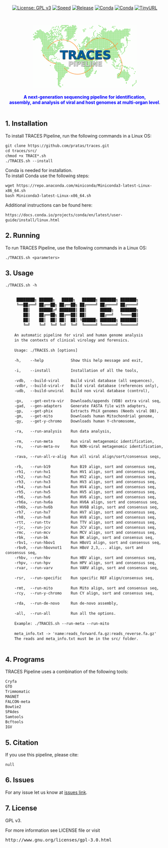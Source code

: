 <div align="center">
  
[![License: GPL v3](https://img.shields.io/badge/License-GPL%20v3-blue.svg)](LICENSE)
[![Speed](https://img.shields.io/static/v1.svg?label=Ultra-Fast&message=High%20speed%20performance&color=green)](#)
[![Release](https://img.shields.io/static/v1.svg?label=Release&message=v1.1.1&color=orange)](#)
[![Conda](https://img.shields.io/static/v1.svg?label=Conda&message=Bioconda&color=green)](#)
[![Conda](https://img.shields.io/static/v1.svg?label=Conda&message=Cobilab&color=green)](#)
[![TinyURL](https://img.shields.io/static/v1.svg?label=TinyURL&message=traces-pipe&color=blue)](https://tinyurl.com/traces-pipe)
<!--[![Build Status](https://travis-ci.org/pratas/traces.svg?branch=master)](https://travis-ci.org/pratas/traces)-->

</div>
<br>
<p align="center">
<img src="imgs/logo.png" alt="TRACES Pipeline" height="200" border="0" /><br><br>
<b><font color="blue">A next-generation sequencing pipeline for identification, <br>assembly, and analysis of viral and host genomes at multi-organ level</font></b>.
<br><br>

## 1. Installation ##

To install TRACES Pipeline, run the following commands in a Linux OS:
```
git clone https://github.com/pratas/traces.git
cd traces/src/
chmod +x TRACE*.sh
./TRACES.sh --install
```
Conda is needed for installation. <br>
To install Conda use the following steps:
```
wget https://repo.anaconda.com/miniconda/Miniconda3-latest-Linux-x86_64.sh
bash Miniconda3-latest-Linux-x86_64.sh
```
Additional instructions can be found here:
```
https://docs.conda.io/projects/conda/en/latest/user-guide/install/linux.html
```


## 2. Running ##

To run TRACES Pipeline, use the following commands in a Linux OS:
```
./TRACES.sh <parameters>
```

## 3. Usage ##

```
./TRACES.sh -h
```

```                                                     
                                                              
     ████████╗ ██████╗   █████╗   ██████╗ ███████╗ ███████╗         
     ╚══██╔══╝ ██╔══██╗ ██╔══██╗ ██╔════╝ ██╔════╝ ██╔════╝         
        ██║    ██████╔╝ ███████║ ██║      █████╗   ███████╗         
        ██║    ██╔══██╗ ██╔══██║ ██║      ██╔══╝   ╚════██║         
        ██║    ██║  ██║ ██║  ██║ ╚██████╗ ███████╗ ███████║         
        ╚═╝    ╚═╝  ╚═╝ ╚═╝  ╚═╝  ╚═════╝ ╚══════╝ ╚══════╝         
                                                                
    An automatic pipeline for viral and human genome analysis
    in the contexts of clinical virology and forensics.         
                                                                
    Usage: ./TRACES.sh [options]                                
                                                                
    -h,    --help            Show this help message and exit,     
                                                                  
    -i,    --install         Installation of all the tools,       
                                                                  
    -vdb,  --build-viral     Build viral database (all sequences), 
    -vdbr, --build-viral-r   Build viral database (references only),  
    -udb,  --build-unviral   Build non viral database (control),  
                                                                  
    -gx,   --get-extra-vir   Downloads/appends (VDB) extra viral seq, 
    -gad,  --gen-adapters    Generate FASTA file with adapters,   
    -gp,   --get-phix        Extracts PhiX genomes (Needs viral DB),  
    -gm,   --get-mito        Downloads human Mitochondrial genome,
    -gy,   --get-y-chromo    Downloads human Y-chromosome,        
                                                                  
    -ra,   --run-analysis    Run data analysis,                   
                                                                  
    -rm,   --run-meta        Run viral metagenomic identification,    
    -ro,   --run-meta-nv     Run NON-viral metagenomic identification,   
                                                                  
    -rava, --run-all-v-alig  Run all viral align/sort/consensus seqs,    
                                                                 
    -rb,   --run-b19         Run B19 align, sort and consensus seq,    
    -rh1,  --run-hv1         Run HV1 align, sort and consensus seq,    
    -rh2,  --run-hv2         Run HV2 align, sort and consensus seq,    
    -rh3,  --run-hv3         Run HV3 align, sort and consensus seq,    
    -rh4,  --run-hv4         Run HV4 align, sort and consensus seq,    
    -rh5,  --run-hv5         Run HV5 align, sort and consensus seq,    
    -rh6,  --run-hv6         Run HV6 align, sort and consensus seq,    
    -rh6a, --run-hv6a        Run HV6A align, sort and consensus seq,    
    -rh6b, --run-hv6b        Run HV6B align, sort and consensus seq,    
    -rh7,  --run-hv7         Run HV7 align, sort and consensus seq,    
    -rh8,  --run-hv8         Run HV8 align, sort and consensus seq,    
    -rtt,  --run-ttv         Run TTV align, sort and consensus seq,    
    -rjc,  --run-jcv         Run JCV align, sort and consensus seq,    
    -rmc,  --run-mcv         Run MCV align, sort and consensus seq,    
    -rbk,  --run-bk          Run BK align, sort and consensus seq,    
    -rbv1, --run-hbov1       Run HBoV1 align, sort and consensus seq,    
    -rbv0, --run-hbovnot1    Run HBoV 2,3,... align, sort and consensus seq,    
    -rhbv, --run-hbv         Run HBV align, sort and consensus seq,    
    -rhpv, --run-hpv         Run HPV align, sort and consensus seq,    
    -rvar, --run-varv        Run VARV align, sort and consensus seq,    
                                                                 
    -rsr,  --run-specific    Run specific REF align/consensus seq, 
                                                                 
    -rmt,  --run-mito        Run Mito align, sort and consensus seq,   
    -rcy,  --run-y-chromo    Run CY align, sort and consensus seq,    
                                                                  
    -rda,  --run-de-novo     Run de-novo assembly,               
                                                                 
    -all,  --run-all         Run all the options.                 
                                                                
    Example: ./TRACES.sh --run-meta --run-mito           
                                                                
    meta_info.txt -> 'name:reads_forward.fa.gz:reads_reverse.fa.gz'  
    The reads and meta_info.txt must be in the src/ folder.     
                                                                
```
## 4. Programs ##

TRACES Pipeline uses a combination of the following tools:
```
Cryfa
GTO
Trimmomatic
MAGNET
FALCON-meta
Bowtie2
SPAdes
Samtools
Bcftools
IGV
```

## 5. Citation ##

If you use this pipeline, please cite:
```
null
```

## 6. Issues ##

For any issue let us know at [issues link](https://github.com/pratas/traces/issues).

## 7. License ##

GPL v3.

For more information see LICENSE file or visit
<pre>http://www.gnu.org/licenses/gpl-3.0.html</pre>

